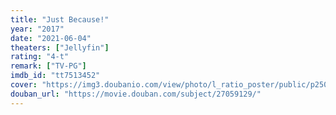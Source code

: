 ```yaml
---
title: "Just Because!"
year: "2017"
date: "2021-06-04"
theaters: ["Jellyfin"]
rating: "4-t"
remark: ["TV-PG"]
imdb_id: "tt7513452"
cover: "https://img3.doubanio.com/view/photo/l_ratio_poster/public/p2509154433.jpg"
douban_url: "https://movie.douban.com/subject/27059129/"
---
```

